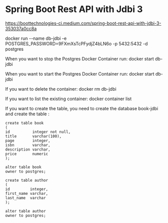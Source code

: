 # Spring Boot Rest API with Jdbi 3



https://boottechnologies-ci.medium.com/spring-boot-rest-api-with-jdbi-3-353037a0cc8a



docker run --name db-jdbi -e POSTGRES_PASSWORD=9FXmXsTcPFydjZ4bLN6o -p 5432:5432 -d postgres


When you want to stop the Postgres Docker Container run:
docker start db-jdbi

When you want to start the Postgres Docker Container run:
docker start db-jdbi


If you want to delete the container:
docker rm db-jdbi

If you want to list the existing container:
docker container list

If you want to create the table, you need to create the database book-jdbi and create the table :

```
create table book
(
id          integer not null,
title       varchar(100),
page        integer,
isbn        varchar,
description varchar,
price       numeric
);

alter table book
owner to postgres;

create table author
(
id         integer,
first_name varchar,
last_name  varchar
);

alter table author
owner to postgres;
```

